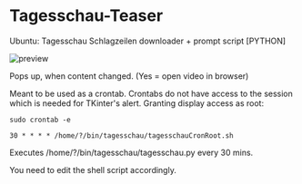 # Tagesschau-Teaser
Ubuntu: Tagesschau Schlagzeilen downloader + prompt script [PYTHON]

![preview](https://i.imgur.com/0ZQtQ34.png)

Pops up, when content changed. (Yes = open video in browser)

Meant to be used as a crontab. Crontabs do not have access to the session which is needed for TKinter's alert. Granting display access as root:

	sudo crontab -e

	30 * * * * /home/?/bin/tagesschau/tagesschauCronRoot.sh
	
Executes /home/?/bin/tagesschau/tagesschau.py every 30 mins.

You need to edit the shell script accordingly.
